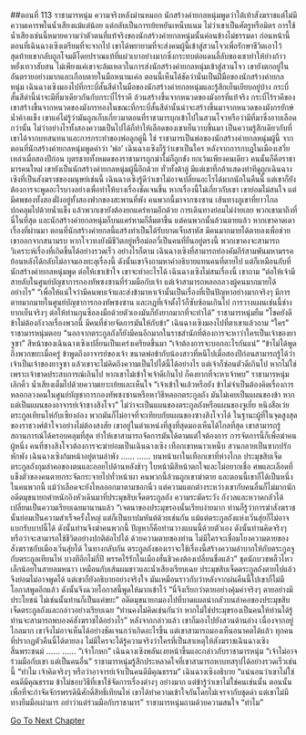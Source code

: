 ##ตอนที่ 113 ราชามารหนุ่ม ความจริงหลังม่านหมอก
นักสร้างค่ายกลหนุ่มพูดว่าใต้เท้าสังฆราชแต่ไม่มีความเคารพในน้ำเสียงแม้แต่น้อย แต่กลับเป็นการเย้ยหยันเหน็บแนม
ไม่ว่าเขาเป็นศัตรูหรือมิตร การใช้น้ำเสียงเช่นนี้หมายความว่าตัวตนที่แท้จริงของนักสร้างค่ายกลหนุ่มนั้นค่อนข้างไม่ธรรมดา
ก่อนหน้านี้ตอนที่เฉินฉางเซิงเตรียมที่จะจากไป เขาได้พยายามที่จะส่งคนผู้นี้เข้าสู่สวนโจวเพื่อรักษาชีวิตเอาไว้ สุดท้ายเขากลับถูกโจมตีโดยปราณแท้ที่แผ่วเบาอย่างมากซึ่งกระทบต่อแดนลี้ลับของเขาทำให้ย่างก้าวหยั่งเทวาสับสน ไม่เพียงแค่เขาจะล้มเหลวในการส่งนักสร้างค่ายกลหนุ่มเข้าสู่สวนโจว เขายังตกอยู่ในอันตรายอย่างมากและเกือบตายในมือหนานเค่อ
ตอนนี้เห็นได้ชัดว่านั่นเป็นฝีมือของนักสร้างค่ายกลหนุ่ม
เฉินฉางเซิงมองไปที่กระบี่สั้นสีดำในมือของนักสร้างค่ายกลหนุ่มและรู้สึกเย็นเยียบอยู่บ้าง
กระบี่สั้นสีดำนี้น่าจะมีที่มาเดียวกันกับกระบี่ไร้ราคี ล้วนสร้างขึ้นจากหนวดของมังกรที่แท้จริง
กระบี่ไร้ราคีของเขาสร้างขึ้นจากหนวดของมังกรทองในขณะที่กระบี่สั้นสีดำนั้นน่าจะสร้างขึ้นมาจากหนวดของมังกรยักษ์น้ำค้างแข็ง
เขาแค่ไม่รู้ว่ามันถูกเก็บเกี่ยวมาตอนที่ราชามารบุกเข้าไปในสวนโจวหรือว่ามีที่มาซึ่งอาบเลือดกว่านั้น ไม่ว่าอย่างไรทั้งสองความเป็นไปได้ก็ทำให้เลือดของเขาเย็นวาบขึ้นมา
เป็นความรู้สึกเดียวกับที่เขาได้จากบทสนทนาและการกระทำของพ่อลูกคู่นี้
ใช่ ราชามารเป็นพ่อของนักสร้างค่ายกลหนุ่มผู้นี้
จากตอนที่นักสร้างค่ายกลหนุ่มพูดคำว่า ‘พ่อ’ เฉินฉางเซิงก็รู้ว่าเขาเป็นใคร
หลังจากการกบฏในเมืองเสวี่ยเหล่าเมื่อสองปีก่อน บุตรชายทั้งหมดของราชามารถูกฆ่าไม่ก็ถูกขัง ยกเว้นเพียงคนเดียว
คนนั้นก็คือราชามารคนใหม่
เขายังเป็นนักสร้างค่ายกลหนุ่มผู้นี้อีกด้วย
ทั่วทั้งต้าลู่ มีแต่เขาที่กล้าแสดงท่าทีดูถูกเฉินฉางเซิงที่เป็นสังฆราชของมนุษย์เช่นนี้
เฉินฉางเซิงรู้ดีว่าเขาไม่อาจเปลี่ยนอะไรได้มากนักในคืนนี้ แต่เขาก็ยังต้องการจะพูดอะไรบางอย่างเพื่อทำให้บางเรื่องชัดเจนขึ้น
หากเรื่องนี้ไม่เกี่ยวกับเขา เขาย่อมไม่สนใจ แต่มีศพของทั้งสองฝั่งอยู่ทั้งสองฟากของสะพานที่พัง
คนพวกนี้มาจากซงซาน เส้นทางภูเขาที่ยาวไกลปกคลุมไปด้วยน้ำแข็ง แล้วพวกเขายังต้องยกแคร่หามอีกด้วย การเดินทางย่อมไม่ง่ายเลย
พวกเขามาถึงที่นี่ในที่สุด และนักสร้างค่ายกลหนุ่มก็บนแคร่หามก็ลืมตาขึ้น แต่คนพวกนั้นล้วนตายแล้ว
หากเขาคาดเดาเรื่องที่ผ่านมา ตอนที่นักสร้างค่ายกลนี้แสร้งทำเป็นได้รับบาดเจ็บสาหัส มีคนมากมายได้ตายลงเพื่อช่วยเขาออกจากสนามรบ
หากโจวทงยังมีชีวิตอยู่หรือม่ออวี่เป็นคนที่ยืนอยู่ตรงนี้ พวกเขาคงจะสามารถวิเคราะห์เรื่องที่เกิดขึ้นได้อย่างรวดเร็ว อย่างไรก็ตาม เฉินฉางเซิงที่สามารถท่องคัมภีร์สามพันมหามรรคย้อนหลังได้กลับไม่อาจมองทะลุเรื่องนี้ ดังนั้นเขาจึงถามหาคำอธิบายแทนคนที่ตายไป แต่ก็เหมือนกับที่นักสร้างค่ายกลหนุ่มพูด ต่อให้เขาเข้าใจ เขาจะทำอะไรได้
เฉินฉางเซิงไม่สนเรื่องนี้ เขาถาม “ต่อให้เจ้ามีสายลับในศูนย์บัญชาการกองทัพซงซานที่ร่วมมือกับเจ้า แต่เจ้าสามารถหลอกลวงผู้คนมากมายได้อย่างไร”
“เพื่อให้แน่ใจว่ามีคนพบเจ้าและส่งข้ามาหาเจ้านั้นเป็นเรื่องที่เป็นปัญหาอย่างมากจริงๆ มีการตายมากมายในศูนย์บัญชาการกองทัพซงซาน และกฎที่เจ้าตั้งไว้ก็ซับซ้อนเกินไป การวางแผนเช่นนี้ช่างยากเย็นจริงๆ ต่อให้ท่านกุนซือลงมือด้วยตัวเองมันก็ยังยากมากที่จะทำได้”
ราชามารหนุ่มยิ้ม “โชคยังดี ข้าไม่ต้องกังวลเรื่องพวกนี้ มีคนที่ช่วยจัดการมันให้กับข้า”
เฉินฉางเซิงมองไปที่ตาเขาแล้วถาม “ใคร”
ราชามารหนุ่มตอบ “นอกจากตระกูลถังก็ยังมีคนอีกมากในราชสำนักที่ต้องการจะหาว่าใครเป็นเจ้าของยาจูซา”
สีหน้าของเฉินฉางเซิงเปลี่ยนเป็นเคร่งเครียดขึ้นมา “เจ้าต้องการจะบอกอะไรกันแน่”
“ข้าไม่ได้พูดถึงพวกขยะเมื่อครู่ ข้าพูดถึงอาจารย์ของเจ้า ขนาดพ่อข้ากับน้องสาวที่หนีไปเมื่อสองปีก่อนสามารถรู้ได้ว่าเจ้าเป็นเจ้าของยาจูซา แล้วเขาจะไม่คิดถึงความเป็นไปได้นี้ได้อย่างไร แต่เจ้าก็ซ่อนตัวดีเกินไป หากไม่ใช่เพราะเจ้าขาดประสบการณ์เกินไป หากเขาไม่เข้าใจเจ้าดีเกินไป ก็คงยากที่จะหาเจ้าพบ”
ราชามารหนุ่มเลิกคิ้ว น้ำเสียงเต็มไปด้วยความเยาะเย้ยและเห็นใจ “เจ้าเข้าใจแล้วหรือยัง ข้าไม่จำเป็นต้องคิดเรื่องการหลอกลวงคนในศูนย์บัญชาการกองทัพซงซานหรือหาวิธีหลอกตระกูลถัง มันไม่เคยเป็นแผนของข้า หากแต่เป็นแผนของอาจารย์เจ้าซางสิงโจว”
ไม่ว่าจะเป็นแผนของตระกูลถังหรือแผนของจูเยี่ย หนิงสือเว่ย ตระกูลเทียนไห่กับเซียงอ๋อง พวกมันก็ไม่อาจที่จะเทียบกับแผนของซางสิงโจวได้ ในฐานะผู้ที่ในจุดสูงสุดของราชวงศ์ต้าโจวอย่างไม่ต้องสงสัย เขาอยู่ในตำแหน่งที่สูงที่สุดมองเห็นได้ไกลที่สุด เขาสามารถรู้สถานการณ์ได้ครอบคลุมที่สุด ทำให้เขาสามารถจัดการมันได้ตามแต่ใจต้องการ
การจัดการนี้ก็เพื่อฆ่าคนผู้หนึ่ง
คนที่ซางสิงโจวต้องการจะฆ่าย่อมเป็นเฉินฉางเซิง
เทือกเขาหนาวเหน็บ สวนกลายเป็นซากปรักหักพัง เฉินฉางเซิงก้มหน้าอยู่ตามลำพัง
……
……
บนหน้าผาในเทือกเขาที่ห่างไกล ประมุขสิบเจ็ดตระกูลถังกุมลำคอของตนและถอยไปด้านหลังช้าๆ ใบหน้ามีสีหน้าตกใจและไม่อยากเชื่อ
ศพและเลือดที่แข็งตัวของคนตายกระจัดกระจายไปทั่วหน้าผา คนพวกนี้ล้วนถูกเขาฆ่าตาย และตอนนี้เขาก็ได้เป็นหนึ่งในคนพวกนี้ แม้ว่าเลือดจะยังไหลออกมาตามซอกนิ้ว แต่ความแตกต่างระหว่างเขากับคนอื่นก็ไม่มากนัก
อดีตมุขนายกตำหนักอิงหัวเดินมาที่ประมุขสิบเจ็ดตระกูลถัง ความระมัดระวัง กังวลและหวาดกลัวได้เปลี่ยนเป็นความเรียบเฉยมานานแล้ว
“เจตนาของประมุขรองนั้นเรียบง่ายมาก ท่านก็รู้ว่าการฆ่าสังฆราชนั้นย่อมเป็นความสำเร็จครั้งใหญ่ แต่ก็เป็นบาปมหันต์ด้วยเช่นกัน แม้แต่ตระกูลถังแห่งเวิ่นสุ่ยก็ไม่อาจแบกรับบาปนี้ได้ ดังนั้นท่านจึงฆ่าคนพวกนี้ ปัญหาก็คือท่านวางแผนนี้ด้วยตัวเอง ดังนั้นท่านคิดจริงๆ หรือว่าจะสามารถใช้ชีวิตอย่างปกติต่อไปได้ ด้วยความตายของท่าน ไม่มีใครจะเชื่อมโยงความตายของสังฆราชกับเมืองเวิ่นสุ่ยได้ ในทางกลับกัน ตระกูลถังของเราจะใช้เรื่องนี้สร้างความลำบากให้กับตระกูลจูกับตระกูลเทียนไห่ บางทีอีกไม่กี่ปี พรรคไร้รักในเมืองฮั่นชิวคงต้องเปลี่ยนชื่อแล้ว”
ชุดนักบวชพลิ้วไหวเล็กน้อยในสายลมหนาว เหมือนกับเส้นผมขาวและน้ำเสียงเรียบเฉย ประมุขสิบเจ็ดตระกูลถังตายไปแล้วจึงย่อมไม่อาจพูดได้ แต่เขาก็ยังอธิบายอย่างจริงใจ มันเหมือนราวกับว่าหลังจากผ่นคืนนี้ไปเขาก็ไม่มีโอกาสพูดอีกแล้ว ดังนั้นจึงฉวยโอกาสนี้พูดให้มากเข้าไว้
“นี่จึงเรียกว่าตายอย่างคุ้มค่าจริงๆ ตายอย่างมีประโยชน์ ไม่เช่นนั้นท่านก็เป็นแค่ขยะ” อดีตมุขนายกมองไปที่บาดแผลน่ากลัวบนลำคอของประมุขสิบเจ็ดตระกูลถังและกล่าวอย่างเรียบเฉย “ท่านคงไม่คิดเช่นกันว่า หากไม่ใช่ประมุขรองเป็นคนให้ท่านได้รู้ ท่านจะสามารถพบองค์สังฆราชได้อย่างไร”
หลังจากกล่าวแล้ว เขาก็มองไปยังสวนด้านล่าง เนื่องจากอยู่ไกลมาก เขาจึงไม่อาจเห็นได้อย่างชัดเจนกว่าเกิดอะไรขึ้น แต่เขาสามารถมองเห็นอนาคตได้แล้ว ทุกคนที่ปรากฏตัวคืนนี้ได้ตายลง ไม่มีใครจะได้รู้ความจริงว่าใครที่เป็นสาเหตุให้สังฆราชเฉินฉางเซิงสิ้นพระชนม์
……
……
“เจ้าโกหก”
เฉินฉางเซิงพลันเงยหน้าขึ้นและกล่าวกับราชามารหนุ่ม “เจ้าไม่อาจร่วมมือกับเขา แต่เป็นคนอื่น”
ราชามารหนุ่มรู้สึกประหลาดใจที่เขาสามารถหาบทสรุปได้อย่างรวดเร็วเช่นนี้ “ทำไม เจ้าคิดจริงๆ หรือว่าอาจารย์เจ้าเป็นคนดีมีคุณธรรม”
เฉินฉางเซิงอธิบาย “แน่นอนว่าเขาไม่ใช่คนดีมีคุณธรรม ข้าไม่ชอบวิธีที่เขาใช้จัดการเรื่องต่างๆ อย่างมาก แต่ข้ารู้ว่าเขาไม่ใช่คนเช่นนั้น ตอนนั้นเพื่อที่จะกำจัดจักรพรรดินีศักดิ์สิทธิ์เทียนไห่ เขาได้ทำความเข้าใจกันโดยไม่เจรจากับชุดดำ แต่เขาไม่มีทางยืมมือเผ่ามาร อย่าว่าแต่ร่วมมือกับราชามาร”
ราชามารหนุ่มถามด้วยความสนใจ “ทำไม”


[Go To Next Chapter]( ./786.md)